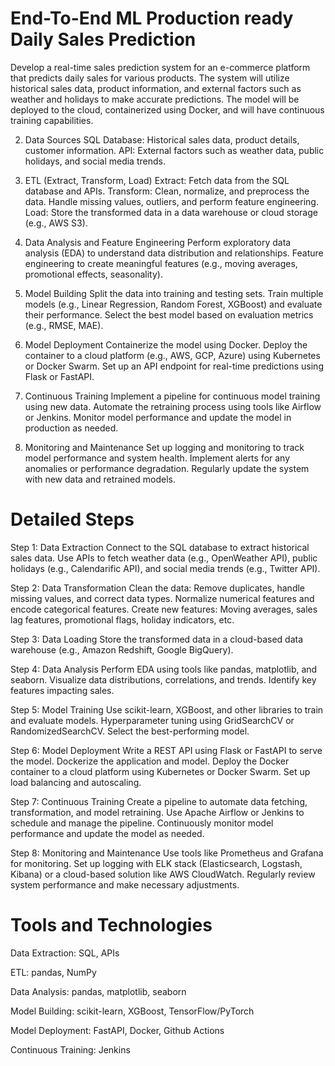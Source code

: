 # End-To-End ML Production ready Daily Sales Prediction

Develop a real-time sales prediction system for an e-commerce platform that predicts daily sales for various products. The system will utilize historical sales data, product information, and external factors such as weather and holidays to make accurate predictions. The model will be deployed to the cloud, containerized using Docker, and will have continuous training capabilities.

2. Data Sources
SQL Database: Historical sales data, product details, customer information.
API: External factors such as weather data, public holidays, and social media trends.

4. ETL (Extract, Transform, Load)
Extract: Fetch data from the SQL database and APIs.
Transform: Clean, normalize, and preprocess the data. Handle missing values, outliers, and perform feature engineering.
Load: Store the transformed data in a data warehouse or cloud storage (e.g., AWS S3).

6. Data Analysis and Feature Engineering
Perform exploratory data analysis (EDA) to understand data distribution and relationships.
Feature engineering to create meaningful features (e.g., moving averages, promotional effects, seasonality).

8. Model Building
Split the data into training and testing sets.
Train multiple models (e.g., Linear Regression, Random Forest, XGBoost) and evaluate their performance.
Select the best model based on evaluation metrics (e.g., RMSE, MAE).

10. Model Deployment
Containerize the model using Docker.
Deploy the container to a cloud platform (e.g., AWS, GCP, Azure) using Kubernetes or Docker Swarm.
Set up an API endpoint for real-time predictions using Flask or FastAPI.

12. Continuous Training
Implement a pipeline for continuous model training using new data.
Automate the retraining process using tools like Airflow or Jenkins.
Monitor model performance and update the model in production as needed.

14. Monitoring and Maintenance
Set up logging and monitoring to track model performance and system health.
Implement alerts for any anomalies or performance degradation.
Regularly update the system with new data and retrained models.

# Detailed Steps

Step 1: Data Extraction
Connect to the SQL database to extract historical sales data.
Use APIs to fetch weather data (e.g., OpenWeather API), public holidays (e.g., Calendarific API), and social media trends (e.g., Twitter API).

Step 2: Data Transformation
Clean the data: Remove duplicates, handle missing values, and correct data types.
Normalize numerical features and encode categorical features.
Create new features: Moving averages, sales lag features, promotional flags, holiday indicators, etc.

Step 3: Data Loading
Store the transformed data in a cloud-based data warehouse (e.g., Amazon Redshift, Google BigQuery).

Step 4: Data Analysis
Perform EDA using tools like pandas, matplotlib, and seaborn.
Visualize data distributions, correlations, and trends.
Identify key features impacting sales.

Step 5: Model Training
Use scikit-learn, XGBoost, and other libraries to train and evaluate models.
Hyperparameter tuning using GridSearchCV or RandomizedSearchCV.
Select the best-performing model.

Step 6: Model Deployment
Write a REST API using Flask or FastAPI to serve the model.
Dockerize the application and model.
Deploy the Docker container to a cloud platform using Kubernetes or Docker Swarm.
Set up load balancing and autoscaling.

Step 7: Continuous Training
Create a pipeline to automate data fetching, transformation, and model retraining.
Use Apache Airflow or Jenkins to schedule and manage the pipeline.
Continuously monitor model performance and update the model as needed.

Step 8: Monitoring and Maintenance
Use tools like Prometheus and Grafana for monitoring.
Set up logging with ELK stack (Elasticsearch, Logstash, Kibana) or a cloud-based solution like AWS CloudWatch.
Regularly review system performance and make necessary adjustments.

# Tools and Technologies

Data Extraction: SQL, APIs

ETL: pandas, NumPy

Data Analysis: pandas, matplotlib, seaborn

Model Building: scikit-learn, XGBoost, TensorFlow/PyTorch

Model Deployment: FastAPI, Docker, Github Actions

Continuous Training: Jenkins
